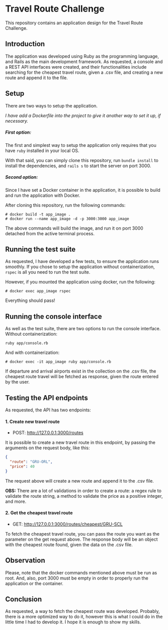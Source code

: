 # Travel Route Challenge

This repository contains an application design for the Travel Route Challenge.

## Introduction

The application was developed using Ruby as the programming language, and Rails as the main development framework. As requested, a console and a REST API interfaces were created, and their functionalities include searching for the cheapest travel route, given a .csv file, and creating a new route and append it to the file.

## Setup

There are two ways to setup the application.

*I have add a Dockerfile into the project to give it another way to set it up, if necessary.*

##### First option:

The first and simplest way to setup the application only requires that you have `ruby` installed in your local OS.

With that said, you can simply clone this repository, run `bundle install` to install the dependencies, and `rails s` to start the server on port 3000.

##### Second option:

Since I have set a Docker container in the application, it is possible to build and run the application with Docker.

After cloning this repository, run the following commands:

```
# docker build -t app_image .
# docker run --name app_image -d -p 3000:3000 app_image
```

The above commands will build the image, and run it on port 3000 detached from the active terminal process.

## Running the test suite

As requested, I have developed a few tests, to ensure the application runs smoothly. If you chose to setup the application without containerization, `rspec` is all you need to run the test suite.

However, if you mounted the application using docker, run the following:

```
# docker exec app_image rspec
```

Everything should pass!

## Running the console interface

As well as the test suite, there are two options to run the console interface. Without containerization:

```shell
ruby app/console.rb
```

And with containerization:

```
# docker exec -it app_image ruby app/console.rb
```

If departure and arrival airports exist in the collection on the .csv file, the cheapest route travel will be fetched as response, given the route entered by the user.

## Testing the API endpoints

As requested, the API has two endpoints:

#### 1. Create new travel route

- POST: http://127.0.0.1:3000/routes

It is possible to create a new travel route in this endpoint, by passing the arguments on the request body, like this:

```json
{
  "route": "GRU-ORL",
  "price": 40
}
```

The request above will create a new route and append it to the .csv file.

**OBS:** There are a lot of validations in order to create a route: a regex rule to validate the route string, a method to validate the price as a positive integer, and more.

#### 2. Get the cheapest travel route

- GET: http://127.0.0.1:3000/routes/cheapest/GRU-SCL

To fetch the cheapest travel route, you can pass the route you want as the parameter on the get request above. The response body will be an object with the cheapest route found, given the data on the .csv file.

## Observation

Please, note that the docker commands mentioned above must be run as root. And, also, port 3000 must be empty in order to properly run the application or the container.

## Conclusion

As requested, a way to fetch the cheapest route was developed. Probably, there is a more optimized way to do it, however this is what I could do in the little time I had to develop it. I hope it is enough to show my skills.

